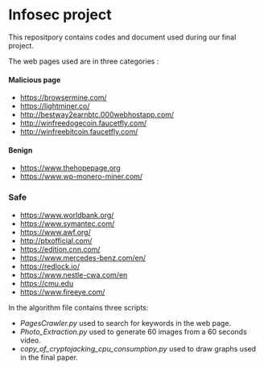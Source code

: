 # Infosec project

This repositpory contains codes and document used during our final project.


The web pages used are in three categories :

#### Malicious page

* https://browsermine.com/
* https://lightminer.co/
* http://bestway2earnbtc.000webhostapp.com/
* http://winfreedogecoin.faucetfly.com/
* http://winfreebitcoin.faucetfly.com/


#### Benign

* https://www.thehopepage.org
* https://www.wp-monero-miner.com/


### Safe

* https://www.worldbank.org/
* https://www.symantec.com/
* https://www.awf.org/
* http://ptxofficial.com/
* https://edition.cnn.com/
* https://www.mercedes-benz.com/en/
* https://redlock.io/
* https://www.nestle-cwa.com/en
* https://cmu.edu
* https://www.fireeye.com/


In the algorithm file contains three scripts:
* *PagesCrawler.py*  used to search for keywords in the web page.
* *Photo_Extraction.py* used to generate 60 images from a 60 seconds video.
* *copy_of_cryptojacking_cpu_consumption.py* used to draw graphs used in the final paper.

